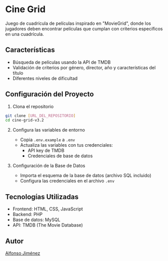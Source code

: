 # Cine Grid

Juego de cuadrícula de películas inspirado en "MovieGrid", donde los jugadores deben encontrar películas que cumplan con criterios específicos en una cuadrícula.

## Características

- Búsqueda de películas usando la API de TMDB
- Validación de criterios por género, director, año y características del título
- Diferentes niveles de dificultad

## Configuración del Proyecto

1. Clona el repositorio
```bash
git clone [URL_DEL_REPOSITORIO]
cd cine-grid-v3.2
```

2. Configura las variables de entorno
   - Copia `.env.example` a `.env`
   - Actualiza las variables con tus credenciales:
     - API key de TMDB
     - Credenciales de base de datos

3. Configuración de la Base de Datos
   - Importa el esquema de la base de datos (archivo SQL incluido)
   - Configura las credenciales en el archivo `.env`

## Tecnologías Utilizadas

- Frontend: HTML, CSS, JavaScript
- Backend: PHP
- Base de datos: MySQL
- API: TMDB (The Movie Database)

## Autor

[Alfonso Jiménez](https://github.com/alfoonsso)